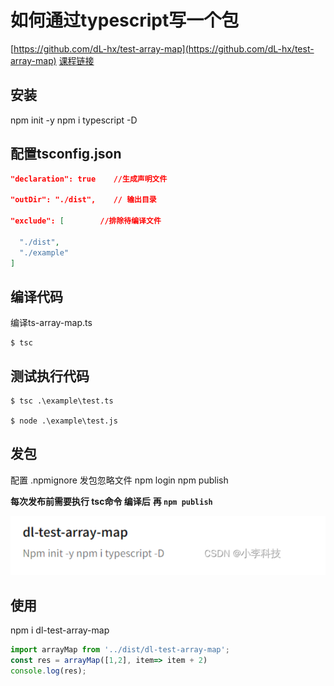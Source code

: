 # 如何通过typescript写一个包

[https://github.com/dL-hx/test-array-map](https://github.com/dL-hx/test-array-map)
[课程链接](https://www.bilibili.com/video/BV1Ra411T7Ey?p=22&vd_source=631062e9ff21033189723c8ac931c360)

## 安装
npm init -y
npm i typescript -D

## 配置tsconfig.json
```json
"declaration": true    //生成声明文件

"outDir": "./dist",    // 输出目录

"exclude": [        //排除待编译文件

  "./dist",
  "./example"   
]

```

## 编译代码
编译ts-array-map.ts
```
$ tsc
```

## 测试执行代码
```
$ tsc .\example\test.ts

$ node .\example\test.js
```

## 发包
配置 .npmignore 发包忽略文件
npm login
npm publish

**每次发布前需要执行 tsc命令 编译后**
**再 `npm publish`**


![alt text](assets/Snipaste_2025-07-06_17-33-49.png)

## 使用
npm i dl-test-array-map

``` ts
import arrayMap from '../dist/dl-test-array-map';
const res = arrayMap([1,2], item=> item + 2)
console.log(res);
```
